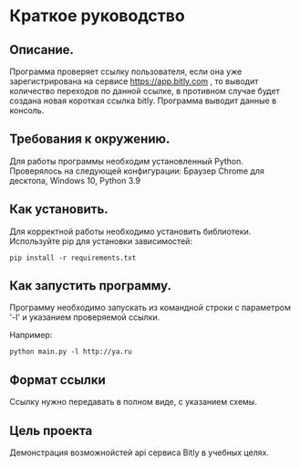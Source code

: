# Краткое руководство

## Описание.

Программа проверяет ссылку пользователя, если она уже зарегистрирована на сервисе https://app.bitly.com ,
то выводит количество переходов по данной ссылке, в противном случае будет создана новая
короткая ссылка bitly. Программа выводит данные в консоль.

## Требования к окружению.

Для работы программы необходим установленный Python.
Проверялось на следующей конфигурации:
Браузер Chrome для десктопа, Windows 10, Python 3.9

## Как установить.

Для корректной работы необходимо установить библиотеки.
Используйте pip для установки зависимостей:

```
pip install -r requirements.txt
```

## Как запустить программу.

Программу необходимо запускать из командной строки с параметром '-l' и указанием проверяемой ссылки.

Например:

```
python main.py -l http://ya.ru
```

## Формат ссылки

Ссылку нужно передавать в полном виде, с указанием схемы.

## Цель проекта

Демонстрация возможнойстей api сервиса Bitly в учебных целях.


